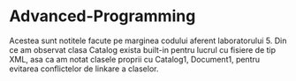 # Advanced-Programming
Acestea sunt notitele facute pe marginea codului aferent laboratorului 5.
Din ce am observat clasa Catalog exista built-in pentru lucrul cu fisiere de tip XML, asa ca am notat clasele proprii cu Catalog1, Document1, pentru evitarea conflictelor de linkare a claselor.
